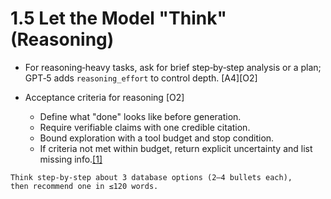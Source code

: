 # 1.5 Let the Model "Think" (Reasoning)

- For reasoning‑heavy tasks, ask for brief step‑by‑step analysis or a plan; GPT‑5 adds `reasoning_effort` to control depth. [A4][O2]

- Acceptance criteria for reasoning [O2]
	- Define what "done" looks like before generation.
	- Require verifiable claims with one credible citation.
	- Bound exploration with a tool budget and stop condition.
	- If criteria not met within budget, return explicit uncertainty and list missing info.[[1]](https://cookbook.openai.com/examples/gpt-5/gpt-5_prompting_guide)

```plain text
Think step‑by‑step about 3 database options (2–4 bullets each),
then recommend one in ≤120 words.
```